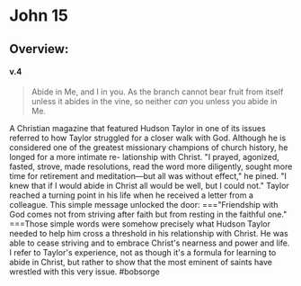 # John 15

## Overview:


#### v.4
>Abide in Me, and I in you. As the branch cannot bear fruit from itself unless it abides in the vine, so neither _can_ you unless you abide in Me.

A Christian magazine that featured Hudson Taylor in one of its issues referred to how Taylor struggled for a closer walk with God. Although he is considered one of the greatest missionary champions of church history, he longed for a more intimate re- lationship with Christ. "I prayed, agonized, fasted, strove, made resolutions, read the word more diligently, sought more time for retirement and meditation—but all was without effect," he pined. "I knew that if I would abide in Christ all would be well, but I could not." Taylor reached a turning point in his life when he received a letter from a colleague. This simple message unlocked the door: ==="Friendship with God comes not from striving after faith but from resting in the faithful one." ===Those simple words were somehow precisely what Hudson Taylor needed to help him cross a threshold in his relationship with Christ. He was able to cease striving and to embrace Christ's nearness and power and life. I refer to Taylor's experience, not as though it's a formula for learning to abide in Christ, but rather to show that the most eminent of saints have wrestled with this very issue.
#bobsorge 

